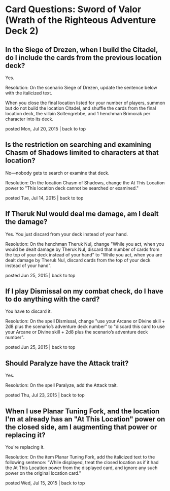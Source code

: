 # Card Questions: Sword of Valor (Wrath of the Righteous Adventure Deck 2)

## In the Siege of Drezen, when I build the Citadel, do I include the cards from the previous location deck?

Yes.

Resolution: On the scenario Siege of Drezen, update the sentence below with the italicized text.

When you close the final location listed for your number of players, summon but do not build the location Citadel, and shuffle the cards from the final location deck, the villain Soltengrebbe, and 1 henchman Brimorak per character into its deck.

posted Mon, Jul 20, 2015 | back to top

## Is the restriction on searching and examining Chasm of Shadows limited to characters at that location?

No—nobody gets to search or examine that deck.

Resolution: On the location Chasm of Shadows, change the At This Location power to "This location deck cannot be searched or examined."

posted Tue, Jul 14, 2015 | back to top

## If Theruk Nul would deal me damage, am I dealt the damage?

Yes. You just discard from your deck instead of your hand.

Resolution: On the henchman Theruk Nul, change "While you act, when you would be dealt damage by Theruk Nul, discard that number of cards from the top of your deck instead of your hand" to "While you act, when you are dealt damage by Theruk Nul, discard cards from the top of your deck instead of your hand".

posted Jun 25, 2015 | back to top

## If I play Dismissal on my combat check, do I have to do anything with the card?

You have to discard it.

Resolution: On the spell Dismissal, change "use your Arcane or Divine skill + 2d8 plus the scenario’s adventure deck number" to "discard this card to use your Arcane or Divine skill + 2d8 plus the scenario’s adventure deck number".

posted Jun 25, 2015 | back to top

## Should Paralyze have the Attack trait?

Yes.

Resolution: On the spell Paralyze, add the Attack trait.

posted Thu, Jul 23, 2015 | back to top

## When I use Planar Tuning Fork, and the location I'm at already has an "At This Location" power on the closed side, am I augmenting that power or replacing it?

You're replacing it.

Resolution: On the item Planar Tuning Fork, add the italicized text to the following sentence: "While displayed, treat the closed location as if it had the At This Location power from the displayed card, and ignore any such power on the original location card."

posted Wed, Jul 15, 2015 | back to top